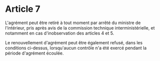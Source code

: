 # Article 7

L'agrément peut être retiré à tout moment par arrêté du ministre de l'intérieur, pris après avis de la commission technique interministérielle, et notamment en cas d'inobservation des articles 4 et 5.

Le renouvellement d'agrément peut être également refusé, dans les conditions ci-dessus, lorsqu'aucun contrôle n'a été exercé pendant la période d'agrément écoulée.
